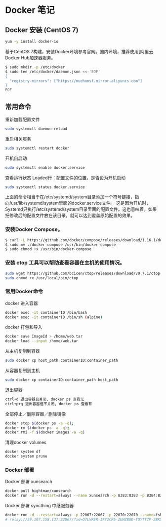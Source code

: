 # Docker 笔记

## Docker 安装 (CentOS 7)
```sh
yum -y install docker-io
```
基于CentOS 7构建，安装Docker环境参考官网。国内环境，推荐使用[阿里云Docker Hub加速器服务。
```sh
$ sudo mkdir -p /etc/docker
$ sudo tee /etc/docker/daemon.json <<-'EOF'
{
  "registry-mirrors": ["https://muehonsf.mirror.aliyuncs.com"]
}
EOF
```

## 常用命令

重新加载配置文件
```sh
sudo systemctl daemon-reload
```

重启相关服务
```sh
sudo systemctl restart docker
```

开机自启动
```sh
sudo systemctl enable docker.service
```

查看运行状态 Loaded行：配置文件的位置，是否设为开机启动
```sh
sudo systemctl status docker.service
```

上面的命令相当于在/etc/systemd/system目录添加一个符号链接，指向/usr/lib/systemd/system里面的docker.service文件。
这是因为开机时，Systemd只执行/etc/systemd/system目录里面的配置文件。这也意味着，如果把修改后的配置文件放在该目录，就可以达到覆盖原始配置的效果。

### 安装Docker Compose。
```sh
$ curl -L https://github.com/docker/compose/releases/download/1.16.1/docker-compose-`uname -s`-`uname -m` > ./docker-compose
$ sudo mv ./docker-compose /usr/bin/docker-compose
$ sudo chmod +x /usr/bin/docker-compose
```

### 安装 ctop 工具可以帮助查看容器在主机的使用情况。
```sh
sudo wget https://github.com/bcicen/ctop/releases/download/v0.7.1/ctop-0.7.1-linux-amd64 -O /usr/local/bin/ctop
sudo chmod +x /usr/local/bin/ctop
```

### 常用Docker命令

docker 进入容器
```sh
docker exec -it containerID /bin/bash
docker exec -it containerID /bin/sh (alpine)
```

docker 打包和导入
```sh
docker save ImageId > /home/web.tar
docker load --input /home/web.tar
```

从主机复制到容器
```sh
sudo docker cp host_path containerID:container_path
```

从容器复制到主机
```sh
sudo docker cp containerID:container_path host_path
```

退出容器
```sh
ctrl+d 退出容器且关闭, docker ps 查看无
ctrl+p+q 退出容器但不关闭, docker ps 查看有
```

全部停止／删除容器／删除镜像
```sh
docker stop $(docker ps -a -q);
docker rm $(docker ps -a -q);
docker rmi -f $(docker images -a -q)
```

清理docker volumes
```sh
docker system df
docker system prune
```

### Docker 部署

Docker 部署 xunsearch
```sh
docker pull hightman/xunsearch
docker run -d --restart=always --name xunsearch -p 8383:8383 -p 8384:8384 -v /home/docer/xunsearch/data:/usr/local/xunsearch/data hightman/xunsearch:latest
```

Docker 部署 syncthing 中继服务器
```sh
docker run -d --restart=always -p 22067:22067 -p 22070:22070 --name=fshd_relay kylemanna/syncthing-relay
# relay://39.107.158.137:22067/?id=O7LVRER-IFY2CR6-ZUHZBGD-TUYTT7P-2BK5JPC-AVLLTVE-UTBAFZX-O3VBFQY&pingInterval=1m0s&networkTimeout=2m0s&sessionLimitBps=0&globalLimitBps=0&statusAddr=:22070&providedBy=
```


